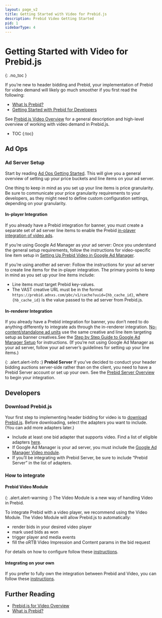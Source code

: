 ```yaml
---
layout: page_v2
title: Getting Started with Video for Prebid.js
description: Prebid Video Getting Started
pid: 1
sidebarType: 4
---
```




# Getting Started with Video for Prebid.js

{: .no_toc }

If you’re new to header bidding and Prebid, your implementation of Prebid for video demand will likely go much smoother if you first read the following:

- [What Is Prebid?](/overview/intro.html)
- [Getting Started with Prebid for Developers](/dev-docs/getting-started.html)

See [Prebid.js Video Overview](/prebid-video/video-overview.html) for a general description and high-level overview of working with video demand in Prebid.js.

- TOC
{:toc}

## Ad Ops

### Ad Server Setup

Start by reading [Ad Ops Getting Started](/adops/before-you-start.html). This will give you a general overview of setting up your price buckets and line items on your ad server.

One thing to keep in mind as you set up your line items is price granularity. Be sure to communicate your price granularity requirements to your developers, as they might need to define custom configuration settings, depending on your granularity.

#### In-player Integration

If you already have a Prebid integration for banner, you must create a separate set of ad server line items to enable the Prebid [in-player integration of video ads](https://docs.prebid.org/prebid-video/in-player-integration.html).

If you’re using Google Ad Manager as your ad server:
Once you understand the general setup requirements, follow the instructions for video-specific line item setup in [Setting Up Prebid Video in Google Ad Manager](/adops/setting-up-prebid-video-in-dfp.html).

If you’re using another ad server:
Follow the instructions for your ad server to create line items for the in-player integration. The primary points to keep in mind as you set up your line items include:

- Line items must target Prebid key-values.
- The VAST creative URL must be in the format `https://prebid.adnxs.com/pbc/v1/cache?uuid={hb_cache_id}`, where `{hb_cache_id}` is the value passed to the ad server from Prebid.js.

#### In-renderer Integration

If you already have a Prebid integration for banner, you don’t need to do anything differently to integrate ads through the in-renderer integration. [No-content/standalone ad units](https://docs.prebid.org/formats/video.html) use the same creative and line item targeting setup as banner creatives.See the [Step by Step Guide to Google Ad Manager Setup](/adops/step-by-step.html) for instructions. (If you’re not using Google Ad Manager as your ad server, follow your ad server’s guidelines for setting up your line items.)

{: .alert.alert-info :}
**Prebid Server** If you’ve decided to conduct your header bidding auctions server-side rather than on the client, you need to have a Prebid Server account or set up your own. See the [Prebid Server Overview](/prebid-server/overview/prebid-server-overview.html) to begin your integration.

## Developers

### Download Prebid.js

Your first step to implementing header bidding for video is to [download Prebid.js](/download.html). Before downloading, select the adapters you want to include. (You can add more adapters later.)

- Include at least one bid adapter that supports video. Find a list of eligible adapters [here](/dev-docs/bidders.html#bidder-video-native).
- If Google Ad Manager is your ad server, you must include the [Google Ad Manager Video module](/dev-docs/publisher-api-reference/adServers.dfp.buildVideoUrl.html).
- If you’ll be integrating with Prebid Server, be sure to include “Prebid Server” in the list of adapters.

### How to integrate

#### Prebid Video Module

{: .alert.alert-warning :}
The Video Module is a new way of handling Video in Prebid.

To integrate Prebid with a video player, we recommend using the Video Module. The Video Module will allow Prebid.js to automatically:

- render bids in your desired video player
- mark used bids as won
- trigger player and media events
- fill the oRTB Video Impression and Content params in the bid request

For details on how to configure follow these [instructions](/prebid-video/video-module.html).

#### Integrating on your own

If you prefer to fully own the integration between Prebid and Video, you can follow these [instructions]({{site.github.url}}/prebid-video/video-integrating-solo.html).

## Further Reading

- [Prebid.js for Video Overview](/prebid-video/video-overview.html)
- [What is Prebid?](/overview/intro.html)
